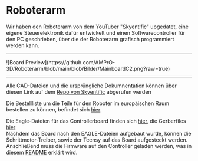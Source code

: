 
# Roboterarm

Wir haben den Roboterarm von dem YouTuber "Skyentific" upgedatet, eine eigene Steuerelektronik dafür entwickelt und einen Softwarecontroller für den PC geschrieben, über die der Roboterarm grafisch programmiert werden kann.
<hr>
![Board Preview](https://github.com/AMPrO-3D/Roboterarm/blob/main/blob/Bilder/MainboardC2.png?raw=true)





<hr>

Alle CAD-Dateien und die ursprüngliche Dokumnentation können über diesen Link auf dem [Repo von Skyentific](https://github.com/SkyentificGit/SmallRobotArm) abgerufen werden
<br>

Die Bestellliste um die Teile für den Roboter im europäischen Raum bestellen zu können, befindet sich [hier](/Warenkorb)
<br>

Die Eagle-Dateien für das Controllerboard finden sich [hier](/Elektronik/Eagle), die Gerberfiles [hier](/Elektronik/Gerber)
<br>
Nachdem das Board nach den EAGLE-Dateien aufgebaut wurde, können die Schrittmotor-Treiber, sowie der Teensy auf das Board aufgesteckt werden.
<br>
Anschließend muss die Firmware auf den Controller geladen werden, was in diesem [README](/Firmware) erklärt wird.


